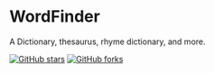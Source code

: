 # WordFinder
A Dictionary, thesaurus, rhyme dictionary, and more.

[![GitHub stars](https://img.shields.io/github/stars/calebeby/WordFinder.svg?style=social&label=Star&maxAge=2592000)](https://github.com/calebeby/WordFinder/)
[![GitHub forks](https://img.shields.io/github/forks/badges/shields.svg?style=social&label=Fork&maxAge=2592000)](https://github.com/calebeby/WordFinder/fork)

